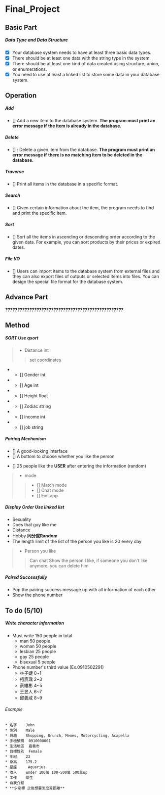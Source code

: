 # Final_Project

## Basic Part
##### Data Type and Data Structure
- [x] Your database system needs to have at least three basic data types.
- [x] There should be at least one data with the string type in the system.
- [x] There should be at least one kind of data created using structure, union, or enumerations.
- [x] You need to use at least a linked list to store some data in your database system.

## Operation

##### Add
- [] Add a new item to the database system. **The program must print an error message if**
**the item is already in the database.**
##### Delete
- [] : Delete a given item from the database. **The program must print an error message if**
**there is no matching item to be deleted in the database.**
##### Traverse
- [] Print all items in the database in a specific format.
##### Search
- []  Given certain information about the item, the program needs to find and print the
specific item.
##### Sort
- [] Sort all the items in ascending or descending order according to the given data. 
For example, you can sort products by their prices or expired dates.
##### File I/O
- [] Users can import items to the database system from external files and they can also
export files of outputs or selected items into files. You can design the special file format for
the database system.

## Advance Part
##### ?????????????????????????????????????????????????

## Method

##### SORT **Use qsort**
>* Distance  int
>> set coordinates
* - [] Gender   int
* - [] Age	    int
* - [] Height	float
* - [] Zodiac	string
* - [] income	int
* - [] job	    string

##### Pairing Mechanism
- [] A good-looking interface
- [] A bottom to choose whether you like the person
* [] 25 people like the **USER** after entering the information (random)
>* mode
>> - [] Match mode
>> - [] Chat mode
>> - [] Exit app

##### Display Order **Use linked list**
* Sexuality
* Does that guy like me
* Distance
* Hobby
**同分就Random**
* The length limit of the list of the person you like is 20 every day
>* Person you like
>> Can chat
>> Show the person I like, if someone you don't like anymore, you can delete him

##### Paired Successfully
* Pop the pairing success message up with all information of each other
* Show the phone number

## To do (5/10)

##### Write character information
* Must write 150 people in total
  * man 50 people
  * woman 50 people
  * lesbian 25 people
  * gay 25 people
  * bisexual 5 people
* Phone number's third value (Ex.09**1**0502291)
  * 林子婕 0~1
  * 柯宸瑀 2~3
  * 蔡維彬 4~5
  * 王昱人 6~7
  * 邱義咸 8~9

###### Example
    * 名字	John
    * 性別	Male
    * 興趣	Shopping, Brunch, Memes, Motorcycling, Acapella
    * 手機號碼	0910000001
    * 生活地區	嘉義市
    * 目標性別	Female
    * 年紀	23
    * 身高	175.2
    * 星座	 Aquarius
    * 收入	under 100萬 100-500萬 500萬up
    * 工作	學生
    * 自我介紹
    * **少座標 之後想要怎麼算距離**
